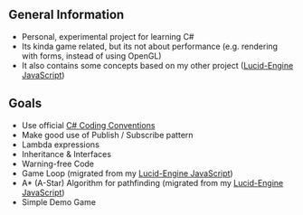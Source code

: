 ## General Information
* Personal, experimental project for learning C#
* Its kinda game related, but its not about performance (e.g. rendering with forms, instead of using OpenGL)
* It also contains some concepts based on my other project ([Lucid-Engine JavaScript](https://github.com/OxiAction/Lucid-Engine))

## Goals
* Use official [C# Coding Conventions](https://docs.microsoft.com/en-us/dotnet/csharp/fundamentals/coding-style/coding-conventions)
* Make good use of Publish / Subscribe pattern
* Lambda expressions
* Inheritance & Interfaces
* Warning-free Code
* Game Loop (migrated from my [Lucid-Engine JavaScript](https://github.com/OxiAction/Lucid-Engine))
* A* (A-Star) Algorithm for pathfinding (migrated from my [Lucid-Engine JavaScript](https://github.com/OxiAction/Lucid-Engine))
* Simple Demo Game
